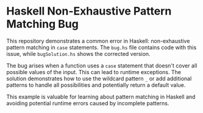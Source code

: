 # Haskell Non-Exhaustive Pattern Matching Bug

This repository demonstrates a common error in Haskell: non-exhaustive pattern matching in `case` statements. The `bug.hs` file contains code with this issue, while `bugSolution.hs` shows the corrected version.

The bug arises when a function uses a `case` statement that doesn't cover all possible values of the input.  This can lead to runtime exceptions. The solution demonstrates how to use the wildcard pattern `_` or add additional patterns to handle all possibilities and potentially return a default value.

This example is valuable for learning about pattern matching in Haskell and avoiding potential runtime errors caused by incomplete patterns.